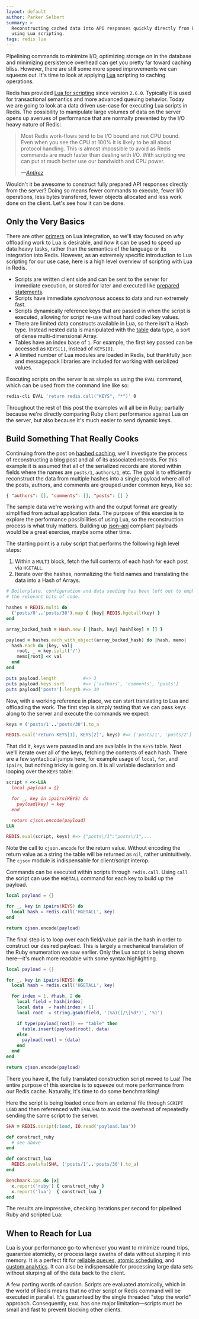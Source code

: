 ```yaml
---
layout: default
author: Parker Selbert
summary: >
  Reconstructing cached data into API responses quickly directly from Redis
  using Lua scripting.
tags: redis lua
---
```


<script src="https://cdnjs.cloudflare.com/ajax/libs/Chart.js/1.0.2/Chart.js"></script>

Pipelining commands to minimize I/O, optimizing storage on in the database and
minimizing persistence overhead can get you pretty far toward caching bliss.
However, there are still some more speed improvements we can squeeze out. It's
time to look at applying [Lua][lua] scripting to caching operations.

Redis has provided [Lua for scripting][ls] since version `2.6.0`. Typically it
is used for transactional semantics and more advanced queuing behavior. Today we
are going to look at a data driven use-case for executing Lua scripts in Redis.
The possibility to manipulate large volumes of data on the server opens up
avenues of performance that are normally prevented by the I/O heavy nature of
Redis:

> Most Redis work-flows tend to be I/O bound and not CPU bound. Even when you
> see the CPU at 100% it is likely to be all about protocol handling. This is
> almost impossible to avoid as Redis commands are much faster than dealing with
> I/O.  With scripting we can put at much better use our bandwidth and CPU
> power.
>
> <cite>&mdash;[Antirez][ls]</cite>

Wouldn't it be awesome to construct fully prepared API responses directly from
the server? Doing so means fewer commands to execute, fewer I/O operations, less
bytes transfered, fewer objects allocated and less work done on the client.
Let's see how it can be done.

## Only the Very Basics

There are other [primers][rl] on Lua integration, so we'll stay focused on *why*
offloading work to Lua is desirable, and *how* it can be used to speed up data
heavy tasks, rather than the semantics of the language or its integration into
Redis. However, as an extremely specific introduction to Lua scripting for our
use case, here is a high level overview of scripting with Lua in Redis.

* Scripts are written client side and can be sent to the server for immediate
  execution, or stored for later and executed like [prepared statements][ps].
* Scripts have immediate *synchronous* access to data and run extremely fast.
* Scripts dynamically reference keys that are passed in when the script is
  executed, allowing for script re-use without hard coded key values.
* There are limited data constructs available in Lua, so there isn't a Hash
  type. Instead nested data is manipulated with the [table][lt] data type, a
  sort of dense multi-dimensional Array.
* Tables have an index base of `1`. For example, the first key passed can be
  accessed as `KEYS[1]`, instead of `KEYS[0]`.
* A limited number of Lua modules are loaded in Redis, but thankfully json and
  messagepack libraries are included for working with serialized values.

Executing scripts on the server is as simple as using the `EVAL` command, which
can be used from the command line like so:

```bash
redis-cli EVAL 'return redis.call("KEYS", "*")' 0
```

Throughout the rest of this post the examples will all be in Ruby; partially
because we're directly comparing Ruby client performance against Lua on the
server, but also because it's much easier to send dynamic keys.

## Build Something That Really Cooks

Continuing from the post on [hashed caching][hc], we'll investigate the process
of reconstructing a blog post and all of its associated records. For this
example it is assumed that all of the serialized records are stored within
fields where the names are `posts/1`, `authors/1`, etc. The goal is to
efficiently reconstruct the data from multiple hashes into a single payload
where all of the posts, authors, and comments are grouped under common keys,
like so:

```json
{ "authors": [], "comments": [], "posts": [] }
```

The sample data we're working with and the output format are greatly simplified
from actual application data. The purpose of this exercise is to explore the
performance possibilities of using Lua, so the reconstruction process is what
truly matters. Building up [json-api][ja] compliant payloads would be a great
exercise, maybe some other time.

The starting point is a ruby script that performs the following high level
steps:

1. Within a `MULTI` block, fetch the full contents of each hash for each post
   via `HGETALL`.
2. Iterate over the hashes, normalizing the field names and translating the data
   into a Hash of Arrays.

```ruby
# Boilerplate, configuration and data seeding has been left out to emphasize
# the relevant bits of code.

hashes = REDIS.multi do
  ('posts/0'..'posts/30').map { |key| REDIS.hgetall(key) }
end

array_backed_hash = Hash.new { |hash, key| hash[key] = [] }

payload = hashes.each_with_object(array_backed_hash) do |hash, memo|
  hash.each do |key, val|
    root, _ = key.split('/')
    memo[root] << val
  end
end

puts payload.length          #=> 3
puts payload.keys.sort       #=> ['authors', 'comments', 'posts']
puts payload['posts'].length #=> 30
```

Now, with a working reference in place, we can start translating to Lua and
offloading the work. The first step is simply testing that we can pass keys
along to the server and execute the commands we expect:

```ruby
keys = ('posts/1'..'posts/30').to_a

REDIS.eval('return KEYS[1], KEYS[2]', keys) #=> ['posts/1', 'posts/2']
```

That did it, keys were passed in and are available in the `KEYS` table. Next
we'll iterate over all of the keys, fetching the contents of each hash. There
are a few syntactical jumps here, for example usage of `local`, `for`, and
`ipairs`, but nothing tricky is going on. It is all variable declaration and
looping over the `KEYS` table:

```ruby
script = <<-LUA
  local payload = {}

  for _, key in ipairs(KEYS) do
    payload[key] = key
  end

  return cjson.encode(payload)
LUA

REDIS.eval(script, keys) #=> {"posts\/1":"posts\/1",...
```

Note the call to `cjson.encode` for the return value. Without encoding the
return value as a string the table will be returned as `nil`, rather
unintuitively. The `cjson` module is indispensable for client/script interop.

Commands can be executed within scripts through `redis.call`. Using `call` the
script can use the `HGETALL` command for each key to build up the payload.

```lua
local payload = {}

for _, key in ipairs(KEYS) do
  local hash = redis.call('HGETALL', key)
end

return cjson.encode(payload)
```

The final step is to loop over each field/value pair in the hash in order to
construct our desired payload. This is largely a mechanical translation of the
Ruby enumeration we saw earlier. Only the Lua script is being shown here—it's
much more readable with some syntax highlighting.

```lua
local payload = {}

for _, key in ipairs(KEYS) do
  local hash = redis.call('HGETALL', key)

  for index = 1, #hash, 2 do
    local field = hash[index]
    local data  = hash[index + 1]
    local root  = string.gsub(field, '(%a)([/\]%d*)', '%1')

    if type(payload[root]) == "table" then
      table.insert(payload[root], data)
    else
      payload[root] = {data}
    end
  end
end

return cjson.encode(payload)
```

There you have it, the fully translated construction script moved to Lua! The
entire purpose of this exercise is to squeeze out more performance from our
Redis cache. Naturally, it's time to do some benchmarking!

Here the script is being loaded once from an external file through `SCRIPT LOAD`
and then referenced with `EVALSHA` to avoid the overhead of repeatedly sending
the same script to the server.

```ruby
SHA = REDIS.script(:load, IO.read('payload.lua'))

def construct_ruby
  # see above
end

def construct_lua
  REDIS.evalsha(SHA, ('posts/1'..'posts/30').to_a)
end

Benchmark.ips do |x|
  x.report('ruby') { construct_ruby }
  x.report('lua')  { construct_lua }
end
```

The results are impressive, checking iterations per second for pipelined Ruby
and scripted Lua:

<canvas id="speed-chart" width="800" height="400"></canvas>

<script>
  var data = {
    labels: ["Ruby", "Lua"],
    datasets: [
      {
        label: "write speed",
        fillColor: "rgba(151,187,205,0.5)",
        strokeColor: "rgba(151,187,205,0.8)",
        highlightFill: "rgba(151,187,205,0.75)",
        highlightStroke: "rgba(151,187,205,1)",
        data: [2.496, 12.699]
      }
    ]
  };
  var ctx = document.getElementById('speed-chart').getContext('2d');
  var perfChart = new Chart(ctx).Bar(data, { responsive: true });
</script>

## When to Reach for Lua

Lua is your performance go-to whenever you want to minimize round trips,
guarantee atomicity, or process large swaths of data without slurping it into
memory. It is a perfect fit for [reliable queues][rq], [atomic scheduling][as],
and [custom analytics][ca]. It can also be indispensable for processing large
data sets without slurping all of the data back to the client.

A few parting words of caution. Scripts are evaluated atomically, which in the
world of Redis means that no other script or Redis command will be executed in
parallel. It's guaranteed by the single threaded "stop the world" approach.
Consequently, `EVAL` has one major limitation—scripts must be small and fast to
prevent blocking other clients.

[ls]: http://oldblog.antirez.com/post/redis-and-scripting.html
[rl]: http://www.redisgreen.net/blog/intro-to-lua-for-redis-programmers/
[rq]: http://oldblog.antirez.com/post/250
[as]: http://www.mikeperham.com/2015/02/18/sidekiq-pro-2.0/
[ca]: https://tech.bellycard.com/blog/light-speed-analytics-with-redis-bitmaps-and-lua/
[lt]: http://www.lua.org/pil/3.6.html
[hc]: /2015/08/10/efficient-redis-caching-through-hashing.html
[ja]: http://json-api.org
[ps]: https://en.wikipedia.org/wiki/Prepared_statement
[lua]: http://www.lua.org/start.html
